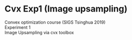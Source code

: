 # Cvx Exp1 (Image upsampling)
Convex optimization course (SIGS Tsinghua 2019)  
Experiment 1  
Image Upsampling via cvx toolbox  

